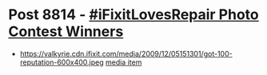 # Post 8814 - [#iFixitLovesRepair Photo Contest Winners](https://www.ifixit.com/News/8814/ifixitlovesrepair-photo-contest-winners)

- https://valkyrie.cdn.ifixit.com/media/2009/12/05151301/got-100-reputation-600x400.jpeg [media item](media-28588.md)